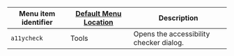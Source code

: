 | Menu item identifier | [Default Menu Location]({{site.baseurl}}/interface/menus/menus-configuration-options/#examplethetinymcedefaultmenuitems) | Description                             |
| -------------------- | -------------------------------------------------------------------------------------------------------- | --------------------------------------- |
| `a11ycheck`          | Tools                                                                                                    | Opens the accessibility checker dialog. |